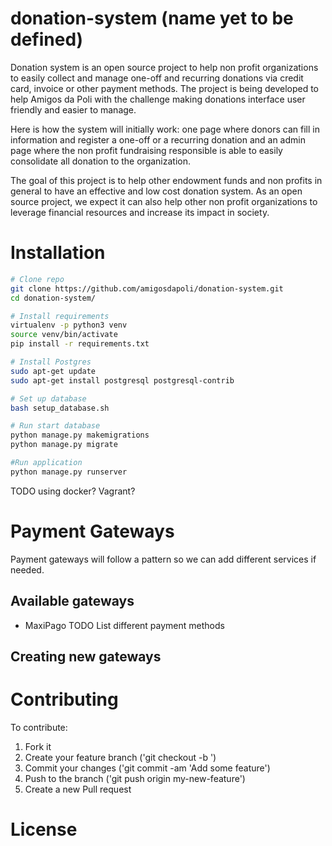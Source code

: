 # donation-system (name yet to be defined)

Donation system is an open source project to help non profit organizations to easily collect and manage one-off and recurring donations via credit card, invoice or other payment methods. The project is being developed to help Amigos da Poli with the challenge making donations interface user friendly and easier to manage. 

Here is how the system will initially work: one page where donors can fill in information and register a one-off or a recurring donation and an admin page where the non profit fundraising responsible is able to easily consolidate all donation to the organization. 

The goal of this project is to help other endowment funds and non profits in general to have an effective and low cost donation system. As an open source project, we expect it can also help other non profit organizations to leverage financial resources and increase its impact in society. 

# Installation

```bash
# Clone repo
git clone https://github.com/amigosdapoli/donation-system.git
cd donation-system/

# Install requirements 
virtualenv -p python3 venv
source venv/bin/activate
pip install -r requirements.txt

# Install Postgres
sudo apt-get update
sudo apt-get install postgresql postgresql-contrib 

# Set up database
bash setup_database.sh

# Run start database
python manage.py makemigrations
python manage.py migrate

#Run application
python manage.py runserver

```
TODO using docker? Vagrant?

# Payment Gateways
Payment gateways will follow a pattern so we can add different services if needed.
## Available gateways
* MaxiPago
TODO List different payment methods
## Creating new gateways

# Contributing

To contribute:
1. Fork it
2. Create your feature branch ('git checkout -b <feature name>')
3. Commit your changes ('git commit -am 'Add some feature')
4. Push to the branch ('git push origin my-new-feature')
5. Create a new Pull request

# License
